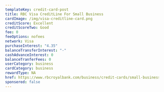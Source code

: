 ```yaml
---
templateKey: credit-card-post
title: RBC Visa CreditLine For Small Business
cardImage: /img/visa-creditline-card.png
creditScore: Excellent
creditScoreTwo: Good
fee: 0
feeOptions: nofees
network: Visa
purchaseInterest: "4.35"
balanceTransferInterest: "-"
cashAdvanceInterest: 0
balanceTranferFees: 0
userCategory: business
cardCategory: business
rewardType: NA
href: https://www.rbcroyalbank.com/business/credit-cards/small-business-credit-cards/visa-creditline.html
sponsered: false
---
```

